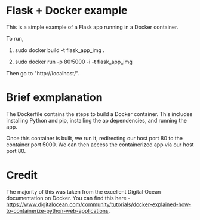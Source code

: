 # Flask + Docker example

This is a simple example of a Flask app running in a Docker container.

To run, 

1. sudo docker build -t flask_app_img .

2. sudo docker run -p 80:5000 -i -t flask_app_img


Then go to "http://localhost/".


# Brief exmplanation

The Dockerfile contains the steps to build a Docker container. This includes installing Python and pip, installing the ap dependencies, and running the app.

Once this container is built, we run it, redirecting our host port 80 to the container port 5000. We can then access the containerized app via our host port 80.

# Credit

The majority of this was taken from the excellent Digital Ocean documentation on Docker. You can find this here - https://www.digitalocean.com/community/tutorials/docker-explained-how-to-containerize-python-web-applications.



